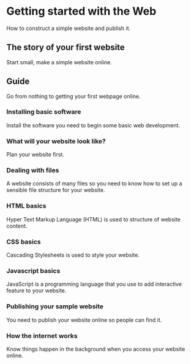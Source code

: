 # Getting started with the Web

How to construct a simple website and publish it.

## The story of your first website

Start small, make a simple website online.

## Guide

Go from nothing to getting your first webpage online.

### Installing basic software

Install the software you need to begin some basic web development.

### What will your website look like?

Plan your website first.

### Dealing with files

A website consists of many files so you need to know how to set up a sensible file structure for your website.

### HTML basics

Hyper Text Markup Language (HTML) is used to structure of website content.


### CSS basics

Cascading Stylesheets is used to style your website.

### Javascript basics

JavaScript is a programming language that you use to add interactive feature to your website.

### Publishing your sample website

You need to publish your website online so people can find it.


### How the internet works

Know things happen in the background when you access your website online.

